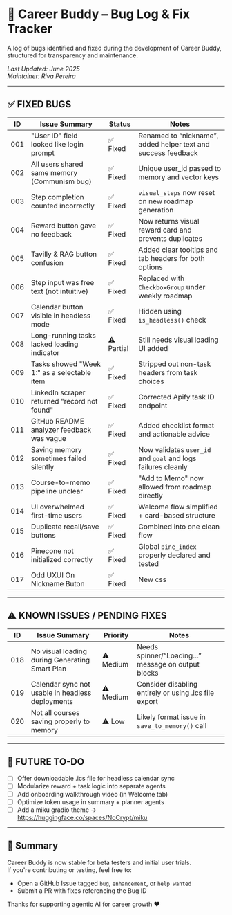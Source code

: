 # 🐛 Career Buddy – Bug Log & Fix Tracker

A log of bugs identified and fixed during the development of Career Buddy, structured for transparency and maintenance.

_Last Updated: June 2025_  
_Maintainer: Riva Pereira_

---

## ✅ FIXED BUGS

| ID  | Issue Summary                                      | Status       | Notes                                                                 |
|-----|----------------------------------------------------|--------------|-----------------------------------------------------------------------|
| 001 | "User ID" field looked like login prompt           | ✅ Fixed      | Renamed to “nickname”, added helper text and success feedback         |
| 002 | All users shared same memory (Communism bug)       | ✅ Fixed      | Unique user_id passed to memory and vector keys                       |
| 003 | Step completion counted incorrectly                | ✅ Fixed      | `visual_steps` now reset on new roadmap generation                    |
| 004 | Reward button gave no feedback                     | ✅ Fixed      | Now returns visual reward card and prevents duplicates                |
| 005 | Tavilly & RAG button confusion                     | ✅ Fixed      | Added clear tooltips and tab headers for both options                 |
| 006 | Step input was free text (not intuitive)           | ✅ Fixed      | Replaced with `CheckboxGroup` under weekly roadmap                    |
| 007 | Calendar button visible in headless mode           | ✅ Fixed      | Hidden using `is_headless()` check                                   |
| 008 | Long-running tasks lacked loading indicator        | ⚠️ Partial   | Still needs visual loading UI added                                   |
| 009 | Tasks showed "Week 1:" as a selectable item        | ✅ Fixed      | Stripped out non-task headers from task choices                       |
| 010 | LinkedIn scraper returned "record not found"       | ✅ Fixed      | Corrected Apify task ID endpoint                                      |
| 011 | GitHub README analyzer feedback was vague          | ✅ Fixed      | Added checklist format and actionable advice                          |
| 012 | Saving memory sometimes failed silently            | ✅ Fixed      | Now validates `user_id` and `goal` and logs failures cleanly          |
| 013 | Course-to-memo pipeline unclear                    | ✅ Fixed      | "Add to Memo" now allowed from roadmap directly                       |
| 014 | UI overwhelmed first-time users                    | ✅ Fixed      | Welcome flow simplified + card-based structure                        |
| 015 | Duplicate recall/save buttons                      | ✅ Fixed      | Combined into one clean flow                                          |
| 016 | Pinecone not initialized correctly                 | ✅ Fixed      | Global `pine_index` properly declared and tested                      |
| 017 | Odd UXUI On Nickname Buton                         | ✅ Fixed      | New css                                                               |


---

## ⚠️ KNOWN ISSUES / PENDING FIXES

| ID  | Issue Summary                                       | Priority | Notes                                                                 |
|-----|-----------------------------------------------------|----------|-----------------------------------------------------------------------|
| 018 | No visual loading during Generating Smart Plan      | ⚠️ Medium | Needs spinner/“Loading…” message on output blocks                     |
| 019 | Calendar sync not usable in headless deployments    | ⚠️ Medium | Consider disabling entirely or using .ics file export                |
| 020 | Not all courses saving properly to memory           | ⚠️ Low    | Likely format issue in `save_to_memory()` call                       |

---

## 🎯 FUTURE TO-DO

- [ ] Offer downloadable .ics file for headless calendar sync
- [ ] Modularize reward + task logic into separate agents
- [ ] Add onboarding walkthrough video (in Welcome tab)
- [ ] Optimize token usage in summary + planner agents
- [ ] Add a miku gradio theme -> https://huggingface.co/spaces/NoCrypt/miku

---

## 🧠 Summary

Career Buddy is now stable for beta testers and initial user trials.  
If you're contributing or testing, feel free to:

- Open a GitHub Issue tagged `bug`, `enhancement`, or `help wanted`
- Submit a PR with fixes referencing the Bug ID

Thanks for supporting agentic AI for career growth ❤️
